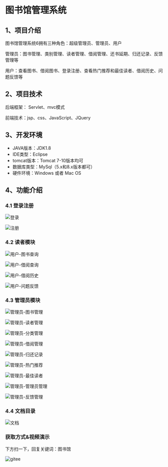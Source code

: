 # 图书馆管理系统


## 1、项目介绍

图书馆管理系统6拥有三种角色：超级管理员、管理员、用户

管理员：图书管理、类别管理、读者管理、借阅管理、还书延期、归还记录、反馈管理等

用户：查看图书、借阅图书、登录注册、查看热门推荐和最佳读者、借阅历史、问题反馈等


## 2、项目技术

后端框架： Servlet、mvc模式

前端技术：jsp、css、JavaScript、JQuery

## 3、开发环境

- JAVA版本：JDK1.8
- IDE类型：Eclipse
- tomcat版本：Tomcat 7-10版本均可
- 数据库类型：MySql（5.x和8.x版本都可） 
- 硬件环境：Windows 或者 Mac OS


## 4、功能介绍

### 4.1 登录注册

![登录](https://project-images-1256969109.cos.ap-chongqing.myqcloud.com/Typora-Images/202208111317931.jpg)

![注册](https://project-images-1256969109.cos.ap-chongqing.myqcloud.com/Typora-Images/202208111317031.jpg)

### 4.2 读者模块

![用户-图书查询](https://project-images-1256969109.cos.ap-chongqing.myqcloud.com/Typora-Images/202208111318012.jpg)

![用户-借阅查询](https://project-images-1256969109.cos.ap-chongqing.myqcloud.com/Typora-Images/202208111318013.jpg)

![用户-借阅历史](https://project-images-1256969109.cos.ap-chongqing.myqcloud.com/Typora-Images/202208111318495.jpg)

![用户-问题反馈](https://project-images-1256969109.cos.ap-chongqing.myqcloud.com/Typora-Images/202208111318386.jpg)

### 4.3 管理员模块

![管理员-图书管理](https://project-images-1256969109.cos.ap-chongqing.myqcloud.com/Typora-Images/202208111318074.jpg)

![管理员-读者管理](https://project-images-1256969109.cos.ap-chongqing.myqcloud.com/Typora-Images/202208111318685.jpg)

![管理员-分类管理](https://project-images-1256969109.cos.ap-chongqing.myqcloud.com/Typora-Images/202208111318988.jpg)

![管理员-借阅管理](https://project-images-1256969109.cos.ap-chongqing.myqcloud.com/Typora-Images/202208111318520.jpg)

![管理员-归还记录](https://project-images-1256969109.cos.ap-chongqing.myqcloud.com/Typora-Images/202208111318312.jpg)

![管理员-热门推荐](https://project-images-1256969109.cos.ap-chongqing.myqcloud.com/Typora-Images/202208111318230.jpg)

![管理员-最佳读者 ](https://project-images-1256969109.cos.ap-chongqing.myqcloud.com/Typora-Images/202208111318583.jpg)

![管理员-管理员管理](https://project-images-1256969109.cos.ap-chongqing.myqcloud.com/Typora-Images/202208111318201.jpg)

![管理员-反馈管理](https://project-images-1256969109.cos.ap-chongqing.myqcloud.com/Typora-Images/202208111318170.jpg)

### 4.4 文档目录

![文档](https://project-images-1256969109.cos.ap-chongqing.myqcloud.com/Typora-Images/202208111318432.jpg)

### 获取方式&视频演示

下方扫一下，回复关键词：图书馆

![gitee](https://project-images-1256969109.cos.ap-chongqing.myqcloud.com/Typora-Images/202309291447341.png)
